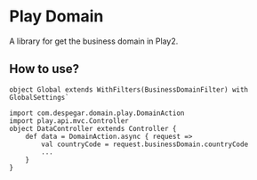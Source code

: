 Play Domain
=================

A library for get the business domain in Play2.

## How to use?

    object Global extends WithFilters(BusinessDomainFilter) with GlobalSettings`

    import com.despegar.domain.play.DomainAction
    import play.api.mvc.Controller
    object DataController extends Controller {
        def data = DomainAction.async { request =>
            val countryCode = request.businessDomain.countryCode
            ...
        }
    }
